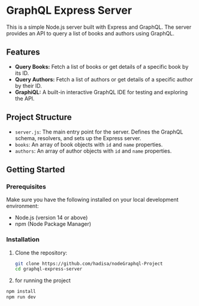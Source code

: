 # GraphQL Express Server

This is a simple Node.js server built with Express and GraphQL. The server provides an API to query a list of books and authors using GraphQL.

## Features

- **Query Books:** Fetch a list of books or get details of a specific book by its ID.
- **Query Authors:** Fetch a list of authors or get details of a specific author by their ID.
- **GraphiQL:** A built-in interactive GraphQL IDE for testing and exploring the API.

## Project Structure

- `server.js`: The main entry point for the server. Defines the GraphQL schema, resolvers, and sets up the Express server.
- `books`: An array of book objects with `id` and `name` properties.
- `authors`: An array of author objects with `id` and `name` properties.

## Getting Started

### Prerequisites

Make sure you have the following installed on your local development environment:

- Node.js (version 14 or above)
- npm (Node Package Manager)

### Installation

1. Clone the repository:

   ```bash
   git clone https://github.com/hadisa/nodeGraphql-Project
   cd graphql-express-server
   ```
 2. for running  the project

 ```bash
 npm install
 npm run dev
 ```
